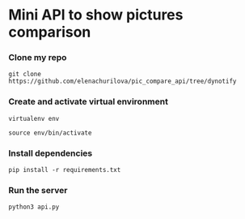 # Mini API to show pictures comparison

### Clone my repo

```git clone https://github.com/elenachurilova/pic_compare_api/tree/dynotify```

### Create and activate virtual environment

```virtualenv env```

```source env/bin/activate```

### Install dependencies 

```pip install -r requirements.txt```

### Run the server 

```python3 api.py```